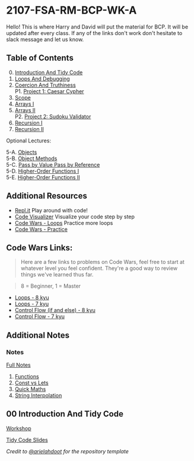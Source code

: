 # 2107-FSA-RM-BCP-WK-A

Hello! This is where Harry and David will put the material for BCP. It will be updated after every class. If any of the links don't work don't hesitate to slack message and let us know.

## Table of Contents

0. [Introduction And Tidy Code](#00-introduction-and-tidy-code)
1. [Loops And Debugging](#01-loops-and-debugging)
2. [Coercion And Truthiness](#02-coercion-and-truthiness)<br/>
P1. [Project 1: Caesar Cypher](#P1-caesar-cypher)
3. [Scope](#03-scope)
4. [Arrays I](#04-arrays-i)
5. [Arrays II](#05-arrays-ii)<br/>
P2. [Project 2: Sudoku Validator](#P2-sudoku-validator)
6. [Recursion I](#06-recursion-i)
7. [Recursion II](#07-recursion-ii)

Optional Lectures:

5-A. [Objects](#06-objects)<br/>
5-B. [Object Methods](#07-object-methods)<br/>
5-C. [Pass by Value Pass by Reference](#08-pass-by-value-pass-by-reference)<br/>
5-D. [Higher-Order Functions I](#09-higher-order-functions-i)<br/>
5-E. [Higher-Order Functions II](#09-higher-order-functions-ii)

## Additional Resources

- [Repl.it](https://repl.it/repls) Play around with code!
- [Code Visualizer](http://www.pythontutor.com/visualize.html#mode=edit) Visualize your code step by step
- [Code Wars - Loops](https://www.codewars.com/kata/search/javascript?q=&r%5B%5D=-8&r%5B%5D=-7&tags=Loops) Practice more loops
- [Code Wars - Practice](https://www.codewars.com/users/MrZizoScream/authored)

## Code Wars Links:

> Here are a few links to problems on Code Wars, feel free to start at whatever level you feel confident. They're a good way to review things we've learned thus far.

> 8 = Beginner, 1 = Master

- [Loops - 8 kyu](https://www.codewars.com/kata/search/my-languages?beta=false&q=&r=-8&tags=Loops)
- [Loops - 7 kyu](https://www.codewars.com/kata/search/my-languages?q=&r%5B%5D=-7&tags=Loops&beta=false)
- [Control Flow (if and else) - 8 kyu](https://www.codewars.com/kata/search/my-languages?beta=false&q=&r=-8&tags=Control+Flow)
- [Control Flow - 7 kyu](https://www.codewars.com/kata/search/my-languages?q=&r%5B%5D=-7&tags=Control+Flow&beta=false)

## **Additional Notes**

### Notes

[Full Notes](00-additional-notes)

1. [Functions](00-additional-notes/01-functions.js)
2. [Const vs Lets](00-additional-notes/02-const-vs-let.js)
3. [Quick Maths](00-additional-notes/03-quick-maths.js)
4. [String Interpolation](00-additional-notes/04-string-interpolation.js)

## **00 Introduction And Tidy Code**

[Workshop](https://learn.fullstackacademy.com/workshop/5ab7da028b8e9b000477fd36/landing)

[Tidy Code Slides](01-tidy-code/01_IntroductionAndTidyCode.pdf)

<!--

### Notes

[Past Notes](01-tidy-code)

1. [Solutions w/ Harry](https://codepen.io/collection/jbOVmZ)

## **01 Loops And Debugging**

[Loops Workshop & Solutions](https://learn.fullstackacademy.com/workshop/5ac57192f7ff470004a63148/landing)

[Loops & Debugging Slides](00-slides/02-Loops-and-Debugging.pdf)

**[Live Lecture](https://youtu.be/R9rYnk65dyg)**

**[Live Review](https://youtu.be/NbaYSHNKt2Q)**

### Notes

* [Loops Solutions w/ Harry](https://codepen.io/collection/dbbpQd)

[Full Notes](02-loops-and-debugging)

1. [While Loop](02-loops-and-debugging/A-while-loop.js)
2. [For Loop](02-loops-and-debugging/B-for-loop.js)
3. [Which is Better](02-loops-and-debugging/C-for-vs-while.js)
4. [Continue Keyword](02-loops-and-debugging/D-continue.js)
5. [Break Keyword](02-loops-and-debugging/E-break.js)

## **02 Coercion and Truthiness**

[Workshop & Solutions](https://learn.fullstackacademy.com/workshop/5f24c8acfc4e3d00048aed53/landing)

[Lecture Slides](03-type-coercion-and-truthiness/03-Coercion-and-Truthiness.pdf)

**[Live Lecture](https://youtu.be/T1yjWhc0GeI)**

**[Live Review](https://youtu.be/PtCDWktD5SE)**

### Notes

* [Truthiness & Types Solutions w/ Harry](https://codepen.io/collection/dbGwdN)
* [Alternative Types Solutions w/ Harry](https://codepen.io/collection/jbbkoO)
* [Extra Credit](03-type-coercion-and-truthiness/extra-credit.js)

## **P1 Caesar Cypher**

[Workshop & Solutions](https://learn.fullstackacademy.com/workshop/5ac574e51abd3200043c12e8/landing)

**[Live Lecture](https://youtu.be/nRSler1WJbs)**

**[Live Review](https://youtu.be/5z-DetUEoUs)**

[Lecture Slides](04-reacto/04.BCP-REACTO.pdf)

### Notes

* [Fergal's Caesar Cypher Solution](04-reacto/fergal-solution.js)
* [Harry's solutions](https://codepen.io/habst/pen/LYWxdwV?editors=0010)
* [vowelCount solution](https://codepen.io/habst/pen/BaWpYGy)
* [Harry's Caesar Cypher Decoder](https://codepen.io/habst/pen/xxqdyQd)

## **03 Scope**

[Workshop & Solutions](https://learn.fullstackacademy.com/workshop/5ac576417ec3340004bdddb4/landing)

[Lecture Slides](05-scope/05_Scope.pdf)

**[Live Lecture](https://youtu.be/Tc8QIuj7oAg)**

**[Live Review](https://youtu.be/2OwyJEkPbII)**

### Notes

* [Our Solutions](https://codepen.io/collection/RzPvwy)
* [Alt Solutions](https://codepen.io/collection/jbOGQz)

[Full Notes](05-scope)

1. [What is Scope?](05-scope/A-scope-is.js)
2. [Global Scope](05-scope/B-globalscope.js)
3. [Functional Scope](05-scope/C-func-scope.js)
4. [Nested Functions & Functional Scope](05-scope/D-nestedfunc.js)
5. [Block Scope](05-scope/E-blockscope.js)
6. [Hoisting](05-scope/F-hoisting.js)
7. [Best Practices](05-scope/G-bestpract.js)

## **04 Arrays I**

[Workshop & Solutions](https://learn.fullstackacademy.com/workshop/5ac57806bd9f9e0004adb186/landing)

[Lecture Slides](06-arrays-I/06_Arrays_I.pdf)

**[Live Lecture](https://youtu.be/7wqXMlE-U7w)**

**[Live Review](https://youtu.be/FKe9FXXkAgI)**

### Notes

* [Our Solutions](https://codepen.io/collection/GopMNY)
* [Alt Arrays I Solutions](https://codepen.io/collection/pggdPL)
* [Other Examples](https://replit.com/join/cztqkwdk-kuroii)

[Full Notes](06-arrays-I)

1. [Array Definition](06-arrays-I/A-array-definition.js)
2. [Typeof & Array.isArray()](06-arrays-I/B-typeof-isArray.js)
3. [Bracket Access](06-arrays-I/C-bracket-access.js)
4. [Bracket Assignment](06-arrays-I/D-br-assignment.js)
5. [Array Looping](06-arrays-I/E-array-looping.js)
6. [Array Length](06-arrays-I/F-array-length.js)
7. [Array.push()](06-arrays-I/G-array-push.js)
8. [Array.pop()](06-arrays-I/H-array-pop.js)
9. [Array.shift()](06-arrays-I/I-array-shift.js)
10. [Array.unshift()](06-arrays-I/J-array-unshift.js)
11. [Array.indexOf()](06-arrays-I/K-array-indexof.js)
12. [Array.slice()](06-arrays-I/L-array-slice.js)
13. [Array.includes()](06-arrays-I/M-array-includes.js)
14. [Array.reverse()](06-arrays-I/N-array-reverse.js)

## **05 Arrays II**

[Workshop & Solutions](https://learn.fullstackacademy.com/workshop/5ac579437ec3340004bdde15/landing)

[Lecture Slides](07-arrays-ii/07.Arrays-II.pdf)

**[Live Lecture](https://youtu.be/0wzYAM9yafE)**

**[Live Review](https://youtu.be/ubveNKESrG8)**

### Notes

* [Our Arrays II solutions](https://codepen.io/collection/KpwZqv)
* [Harry's Other Arrays II solutions](https://codepen.io/collection/kNNxwj)

## **P2 Sudoku Validator**

[Workshop & Solutions](https://learn.fullstackacademy.com/workshop/5ad399aa137d870004733bac/landing)

[Lecture Slides](08-sudoku-validator/08.BCP-Sudoku.pdf)

**[Live Lecture](https://youtu.be/5efTyma0UvM)**

**[Review](https://youtu.be/q8zFfPfdKmQ)**

### Notes

[Our Solutions](https://codepen.io/habst/pen/gOmGbaN?editors=0010)

## **06 Objects**

[Workshop & Solutions](https://learn.fullstackacademy.com/workshop/5ac57b3ebd9f9e0004adb210/landing)

[Lecture Slides](09-objects/09_Objects.pdf)

**[Live Lecture](https://youtu.be/s8zRSuA3geA)**

**[Extra review](https://www.youtube.com/watch?v=zmiCx3MrUow)**

### General Notes

* [Our Solutions](https://codepen.io/collection/GopLQk)
* [Harry's Other Solutions](https://codepen.io/collection/rxxzRR)

[Full Notes](09-objects)

1. [What is an Object](09-objects/A-what-is-obj.js)
2. [Why are Objects Useful](09-objects/B-why-useful.js)
3. [Typeof an Object](09-objects/C-typeof-obj.js)
4. [Creating Objects](09-objects/D-create-obj.js)
5. [Access Object Properties](09-objects/E-obj-access.js)
6. [Adding Object Properties](09-objects/F-add-to-obj.js)
7. [Changing Object Properties](09-objects/G-change-val.js)
8. [Deleting Object Properties](09-objects/H-delete-kv.js)
9. [In Operator](09-objects/I-in-operator.js)
10. [For In Loop](09-objects/J-for-in-loop.js)
11. [Object Methods](09-objects/K-object-keys.js)
12. [Nested Arrays](09-objects/L-nested-arr.js)
13. [Nested Objects](09-objects/M-nested-obj.js)

## **07 Object Methods**

[Workshop & Solutions](https://learn.fullstackacademy.com/workshop/60edce749b1b37000428c05b/landing)

[Lecture Slides](09-objects/07_Object_Methods.pdf)

**[Live Lecture](https://youtu.be/s55O7JZFwK0)**

**[Live Review](https://youtu.be/v5OzD6pSp0U)**

### Object Methods Notes

* [Our solutions](https://codepen.io/collection/VYvOxB)

1. [What Are Methods](09-objects/N-whatisamethod.js)
2. [Creating Methods](09-objects/O-createmethods.js)
3. [this](09-objects/P-this.js)
4. [Workshop Questions & Solutions](09-objects/Q-object-methods-workshop-and-solutions-links.md)

## **08 Pass By Value Pass By Reference**

[Workshop & Solutions](https://learn.fullstackacademy.com/workshop/60ef4935719b7f00044056b8/landing)

[Lecture Slides](09-objects/08_PBV_PBR.pdf)

**[Live Lecture](https://youtu.be/wgmVX9LrLW0)**

**[Live Review](https://youtu.be/-VQVhn-81UY)**

### Notes

* [Our solutions](https://codepen.io/collection/LPYKzo)

## **09 Higher Order Functions I**

[Workshop & Solutions](https://learn.fullstackacademy.com/workshop/60f06d9bd48d220004de001d/landing)

[Lecture Slides](09-objects/10_Higher-order_Functions_I.pdf)

**[Live Lecture](https://youtu.be/Q4KtO3-EdIU)**

**[Live Review](https://youtu.be/Qx5CqNP7Lbk)**

### Notes

* [Our solutions](https://codepen.io/collection/vBZLgj)

## **10 Higher Order Functions II**

[Workshop & Solutions](https://learn.fullstackacademy.com/workshop/60f21a8a1990e600048d6976/landing)

[Lecture Slides](09-objects/11_Higher-order_Functions_II.pdf)

**[Live Lecture](https://youtu.be/vTAio0LBaXU)**

**[Extra Review](https://youtu.be/pAtDHJs5bis)**

### Notes

* [Our solutions](https://codepen.io/collection/mrVdbK)

## **10 Recursion I**

[Lecture Slides](10-recursion-i/10_Recursion_I.pdf)

[Workshop & Solutions](https://learn.fullstackacademy.com/workshop/5aca423037312200043b634a/landing)

**[Live Lecture](https://youtu.be/EXicYgoQuk8)**

**[Live review](https://youtu.be/23F9wjZgmw0)**

### Notes

* [Our solutions](https://codepen.io/collection/rxVObw)
* [Harry's One-Line Solutions](https://codepen.io/collection/MggPbv)

[Full Notes](10-recursion-i)

1. [Definition of Recursion](10-recursion-i/A-definition.js)
2. [The Call Stack](10-recursion-i/B-thecallstack.js)
3. [Countdown](10-recursion-i/C-countdown.js)
4. [Factorial](10-recursion-i/D-factorial.js)
5. [Iterables](10-recursion-i/E-iterables.js)
6. [Hints](10-recursion-i/F-hints.js)

## **11 Recursion II**

[Lecture Slides](11-recursion-ii/11-Recursion-II.pdf)

[Workshop & Solutions](https://learn.fullstackacademy.com/workshop/5aca509c37312200043b6422/landing)

**[Live Lecture](https://youtu.be/cLx3AL4UYU4)**

**[Live Review](https://youtu.be/jyYajprqdJ4)**

### Notes

* [Our solutions](https://codepen.io/collection/GoJoRb)
* [Solutions w/ Harry](https://codepen.io/collection/xKKQZk)

[Full Notes](11-recursion-ii)

1. [logsAnArray](11-recursion-ii/A-logsAnArray.js)
2. [concatEls](11-recursion-ii/B-concatEls.js)
3. [sumVals](11-recursion-ii/C-sumVals.js)

## **12 Next Steps**

<!--

**[Live Lecture](https://youtu.be/ymNBN2HWEso)**

-->

*Credit to [@arielahdoot](https://github.com/arielahdoot/2103-FSA-RM-BCP-MO-A) for the repository template*
